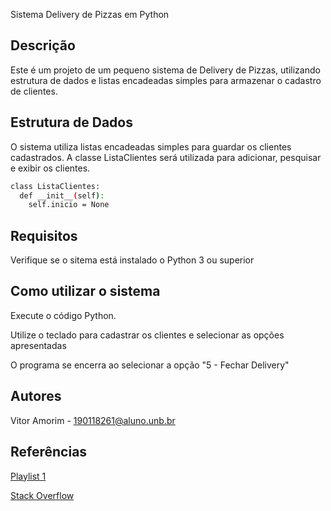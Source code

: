 Sistema Delivery de Pizzas em Python

## Descrição

Este é um projeto de um pequeno sistema de Delivery de Pizzas, utilizando estrutura de dados e listas encadeadas simples para armazenar o 
cadastro de clientes.

## Estrutura de Dados

O sistema utiliza listas encadeadas simples para guardar os clientes cadastrados. 
A classe ListaClientes será utilizada para adicionar, pesquisar e exibir os clientes.

```bash
class ListaClientes:
  def __init__(self):
    self.inicio = None
```

## Requisitos

Verifique se o sitema está instalado o Python 3 ou superior


## Como utilizar o sistema

Execute o código Python.

Utilize o teclado para cadastrar os clientes e selecionar as opções apresentadas

O programa se encerra ao selecionar a opção "5 - Fechar Delivery"

## Autores

Vitor Amorim - 190118261@aluno.unb.br

## Referências
[Playlist 1](https://www.youtube.com/playlist?list=PL5TJqBvpXQv5Bb71AE5Cd_kB5rNsfU4Cp)

[Stack Overflow](https://pt.stackoverflow.com/questions/480020/cadastro-infinito-de-cliente)
